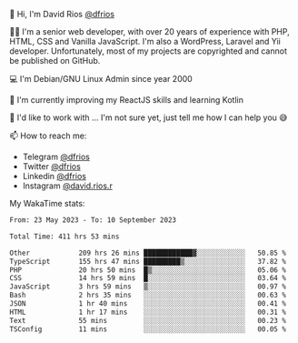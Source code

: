 👋 Hi, I'm David Rios [@dfrios](https://github.com/dfrios)

👨‍💻 I'm a senior web developer, with over 20 years of experience with PHP, HTML, CSS and Vanilla JavaScript. I'm also a WordPress, Laravel and Yii developer. Unfortunately, most of my projects are copyrighted and cannot be published on GitHub.

💻 I'm Debian/GNU Linux Admin since year 2000

🌱 I'm currently improving my ReactJS skills and learning Kotlin

💞️ I'd like to work with ... I'm not sure yet, just tell me how I can help you 😅


📫 How to reach me:
* Telegram [@dfrios](https://t.me/dfrios)
* Twitter [@dfrios](https://twitter.com/dfrios)
* Linkedin [@dfrios](https://linkedin.com/in/dfrios)
* Instagram [@david.rios.r](https://instagram.com/david.rios.r)



My WakaTime stats:
<!--START_SECTION:waka-->

```txt
From: 23 May 2023 - To: 10 September 2023

Total Time: 411 hrs 53 mins

Other            209 hrs 26 mins ████████████▓░░░░░░░░░░░░   50.85 %
TypeScript       155 hrs 47 mins █████████▒░░░░░░░░░░░░░░░   37.82 %
PHP              20 hrs 50 mins  █▒░░░░░░░░░░░░░░░░░░░░░░░   05.06 %
CSS              14 hrs 59 mins  █░░░░░░░░░░░░░░░░░░░░░░░░   03.64 %
JavaScript       3 hrs 59 mins   ▒░░░░░░░░░░░░░░░░░░░░░░░░   00.97 %
Bash             2 hrs 35 mins   ░░░░░░░░░░░░░░░░░░░░░░░░░   00.63 %
JSON             1 hr 40 mins    ░░░░░░░░░░░░░░░░░░░░░░░░░   00.41 %
HTML             1 hr 17 mins    ░░░░░░░░░░░░░░░░░░░░░░░░░   00.31 %
Text             55 mins         ░░░░░░░░░░░░░░░░░░░░░░░░░   00.23 %
TSConfig         11 mins         ░░░░░░░░░░░░░░░░░░░░░░░░░   00.05 %
```

<!--END_SECTION:waka-->
